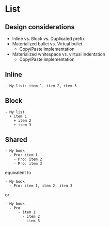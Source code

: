 # List

## Design considerations

- Inline vs. Block vs. Duplicated prefix
- Materialized bullet vs. Virtual bullet
  - Copy/Paste implementation
- Materialized whitespace vs. virtual indentation
  - Copy/Paste implementation

## Inline

```
- My list: item 1, item 2, item 3
```

## Block

```
- My list
  + item 1
	+ item 2
	+ item 3
```

## Shared

```
- My book
  - Pro: item 1
	- Pro: item 2
	- Pro: item 3
```

equivalent to

```
- My book
  - Pro: item 1, item 2, item 3
```

or

```
- My book
  - Pro
	  - item 1
		- item 2
		- item 3
```
